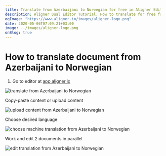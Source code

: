 ```yaml
---
title: Translate from Azerbaijani to Norwegian for free in Aligner Editor
description: Aligner Dual Editor Tutorial. How to translate for free from Azerbaijani to Norwegian. Aligner is multilingual document management platform. 
ogImage: "https://www.aligner.io/images/aligner-logo.png"
date: 2020-05-06T07:09:21+03:00
image: ../images/aligner-logo.png
onBlog: true
---
```


# How to translate document from Azerbaijani to Norwegian

1. Go to editor at [app.aligner.io](https://app.aligner.io "Aligner App web page")

![translate from Azerbaijani to Norwegian](../aligner-blank-editor.png "translate from Azerbaijani to Norwegian")

Copy-paste content or upload content

![upload content from Azerbaijani to Norwegian](../aligner-uploaded-document.png "upload content from Azerbaijani to Norwegian")

Choose desired language

![choose machine translation from Azerbaijani to Norwegian](../aligner-language-dropdown.png "choose machine translation from Azerbaijani to Norwegian")

Work and edit 2 documents in parallel

![edit translation from Azerbaijani to Norwegian](../aligner-double-sitded-editor.png "edit translation from Azerbaijani to Norwegian")

